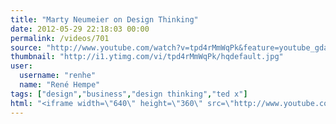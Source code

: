 ```yaml
---
title: "Marty Neumeier on Design Thinking"
date: 2012-05-29 22:18:03 00:00
permalink: /videos/701
source: "http://www.youtube.com/watch?v=tpd4rMmWqPk&feature=youtube_gdata_player"
thumbnail: "http://i1.ytimg.com/vi/tpd4rMmWqPk/hqdefault.jpg"
user:
  username: "renhe"
  name: "René Hempe"
tags: ["design","business","design thinking","ted x"]
html: "<iframe width=\"640\" height=\"360\" src=\"http://www.youtube.com/embed/tpd4rMmWqPk?wmode=transparent&fs=1&feature=oembed\" frameborder=\"0\" allowfullscreen></iframe>"
---
```


